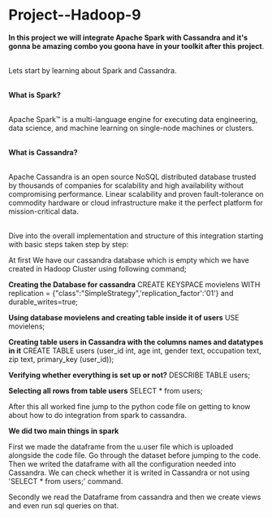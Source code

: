 # Project--Hadoop-9

<table>
  
**In this project we will integrate Apache Spark with Cassandra and it's gonna be amazing combo you goona have in your toolkit after this project**.<br></br>

Lets start by learning about Spark and Cassandra.<br></br>

**What is Spark?** <br></br>

Apache Spark™ is a multi-language engine for executing data engineering, data science, and machine learning on single-node machines or clusters.<br></br>

**What is Cassandra?** <br></br>

Apache Cassandra is an open source NoSQL distributed database trusted by thousands of companies for scalability and high availability without compromising performance. Linear scalability and proven fault-tolerance on commodity hardware or cloud infrastructure make it the perfect platform for mission-critical data.<br></br>

Dive into the overall implementation and structure of this integration starting with basic steps taken step by step:

At first We have our cassandra database which is empty which we have created in Hadoop Cluster using following command;

**Creating the Database for cassandra**
CREATE KEYSPACE movielens WITH replication = {"class":"SimpleStrategy",'replication_factor':'01'} and durable_writes=true;

**Using database movielens and creating table inside it of users**
USE movielens;

**Creating table users in Cassandra with the columns names and datatypes in it**
CREATE TABLE users (user_id int, age int, gender text, occupation text, zip text, primary_key (user_id));


**Verifying whether everything is set up or not?**
DESCRIBE TABLE users;

**Selecting all rows from table users**
SELECT * from users;    

After this all worked fine jump to the python code file on getting to know about how to do integration from spark to cassandra.

**We did two main things in spark**

First we made the dataframe from the u.user file which is uploaded alongside the code file. Go through the dataset before jumping to the code. Then we writed the dataframe 
with all the configuration needed into Cassandra. We can check whether it is writed in Cassandra or not using 'SELECT * from users;' command.  

Secondly we read the Dataframe from cassandra and then we create views and even run sql queries on that.<br></br>





